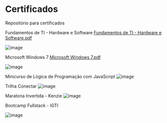 # Certificados
Repositório para certificados

Fundamentos de TI - Hardware e Software
[Fundamentos de TI - Hardware e Software.pdf](https://github.com/matheuslei/Certificados/files/8662096/Fundamentos.de.TI.-.Hardware.e.Software.pdf)

![image](https://user-images.githubusercontent.com/65515537/167644055-0ad73d82-ab60-474f-85bc-d72f04215bd3.png)

Microsoft Windows 7
[Microsoft Windows 7.pdf](https://github.com/matheuslei/Certificados/files/8662112/Microsoft.Windows.7.pdf)

![image](https://user-images.githubusercontent.com/65515537/167644409-659e1aa3-ff1d-4356-b125-0fad3a481212.png)

Minicurso de Lógica de Programação com JavaScript
![image](https://user-images.githubusercontent.com/65515537/171647145-ef84309c-eec5-4651-a1e0-872db5711f47.png)

Trilha Conectar
![image](https://user-images.githubusercontent.com/65515537/174865365-f366bb85-352d-40e0-864d-5ff3e14f8ee2.png)

Maratona Invertida - Kenzie
![image](https://user-images.githubusercontent.com/65515537/178264229-7ac82bdf-b4a7-44b0-ae27-686c6d715f64.png)

Bootcamp Fullstack - IGTI

![image](https://user-images.githubusercontent.com/65515537/178800077-d099568d-9163-42d1-a79d-29366cc9329b.png)
